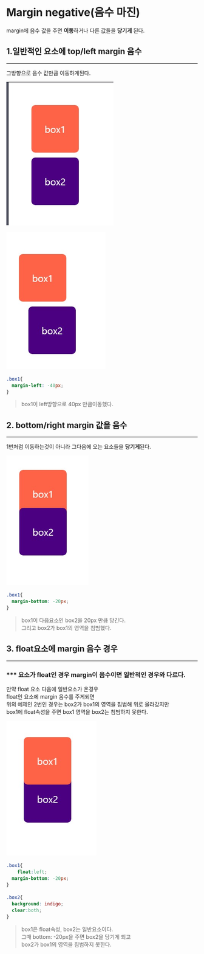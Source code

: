 Margin negative(음수 마진)
===
margin에 음수 값을 주면 **이동**하거나 다른 값들을 **당기게** 된다.



## 1.일반적인 요소에 **top/left** margin 음수
---
그방향으로 음수 값만큼 이동하게된다.

![margin](../Images/marginNegative1.jpg)

![margin](../Images/marginNegative2.jpg)
```css
.box1{
  margin-left: -40px;
}
```
> box1이 left방향으로 40px 만큼이동했다.

## 2. **bottom/right** margin 값을 음수
---
1번처럼 이동하는것이 아니라 그다음에 오는 요소들을 **당기게**된다.

![margin](../Images/marginNegative3.jpg)
```css
.box1{
  margin-bottom: -20px;
}
```
> box1이 다음요소인 box2을 20px 만큼 당긴다.<br> 그리고 box2가 box1의 영역을 침범했다.

## 3. float요소에 margin 음수 경우
---
### *** 요소가 float인 경우 margin이 음수이면 일반적인 경우와 다르다.


만약 float 요소 다음에 일반요소가 온경우<br> float인 요소에 margin 음수를 주게되면<br> 위의 예제인 2번인 경우는 box2가 box1의 영역을 침범해 위로 올라갔지만<br>
box1에 float속성을 주면 box1 영역을 box2는 침범하지 못한다.

![margin](../Images/marginNegative4jpg.jpg)

```css
.box1{
    float:left;
  margin-bottom: -20px;
}

.box2{
  background: indigo;
  clear:both;
}
```
> box1은 float속성, box2는 일반요소이다.<br>
> 그때 bottom: -20px을 주면 box2을 당기게 되고<br> box2가 box1의 영역을 침범하지 못한다.